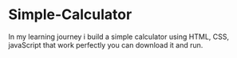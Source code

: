 # Simple-Calculator
In my learning journey i build a simple calculator using HTML, CSS, javaScript that work perfectly you can download it and run.
